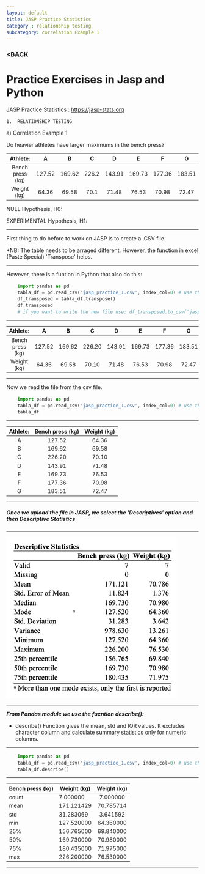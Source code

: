 ```yaml
---
layout: default
title: JASP Practice Statistics
category : relationship testing
subcategory: correlation Example 1
---
```

### [<BACK](/index.md)
# Practice Exercises in Jasp and Python

JASP Practice Statistics : https://jasp-stats.org

    1.	RELATIONSHIP TESTING
    
a)	Correlation Example 1

Do heavier athletes have larger maximums in the bench press?

|     Athlete:     |    A   |    B   |   C   |    D   |    E   |    F   |    G   |
|:----------------:|:------:|:------:|:-----:|:------:|:------:|:------:|:------:|
| Bench press (kg) | 127.52 | 169.62 | 226.2 | 143.91 | 169.73 | 177.36 | 183.51 |
|    Weight (kg)   |  64.36 |  69.58 |  70.1 |  71.48 |  76.53 |  70.98 |  72.47 |


NULL Hypothesis, H0:

EXPERIMENTAL Hypothesis, H1:

---
First thing to do before to work on JASP is to create a .CSV file.  

*NB: The table needs to be arraged different. However, the function in excel (Paste Special) 'Transpose' helps.

---

However, there is a funtion in Python that also do this:

```Python
    import pandas as pd
    tabla_df = pd.read_csv('jasp_practice_1.csv', index_col=0) # use the path of your file
    df_transposed = tabla_df.transpose()
    df_transposed
    # if you want to write the new file use: df_transposed.to_csv('jasp_practice_2.csv')
```

---

|     Athlete:     |    A   |    B   |    C   |    D   |    E   |    F   |    G   |
|:----------------:|:------:|:------:|:------:|:------:|:------:|:------:|:------:|
| Bench press (kg) | 127.52 | 169.62 | 226.20 | 143.91 | 169.73 | 177.36 | 183.51 |
|    Weight (kg)   |  64.36 |  69.58 |  70.10 |  71.48 |  76.53 |  70.98 |  72.47 |

---

Now we read the file from the csv file.

```Python
    import pandas as pd
    tabla_df = pd.read_csv('jasp_practice_1.csv', index_col=0) # use the path of your file
    tabla_df
```

---


| Athlete: | Bench press (kg) | Weight (kg) |
|:--------:|:----------------:|:-----------:|
|     A    |      127.52      |    64.36    |
|     B    |      169.62      |    69.58    |
|     C    |      226.20      |    70.10    |
|     D    |      143.91      |    71.48    |
|     E    |      169.73      |    76.53    |
|     F    |      177.36      |    70.98    |
|     G    |      183.51      |    72.47    |


---


##### Once we upload the file in JASP, we select the 'Descriptives' option and then Descriptive Statistics 


---

![image](/images/Jaspdescriptive1.png)

---

***From Pandas module we use the fucntion describe():***
- describe() Function gives the mean, std and IQR values. 
It excludes character column and calculate summary statistics only for numeric columns. 

---

```Python
    import pandas as pd
    tabla_df = pd.read_csv('jasp_practice_1.csv', index_col=0) # use the path of your file
    tabla_df.describe()
```

---

| Bench press (kg) | Weight (kg) | Weight (kg) |
|------------------|-------------|:-----------:|
| count            | 7.000000    | 7.000000    |
| mean             | 171.121429  | 70.785714   |
| std              | 31.283069   | 3.641592    |
| min              | 127.520000  | 64.360000   |
| 25%              | 156.765000  | 69.840000   |
| 50%              | 169.730000  | 70.980000   |
| 75%              | 180.435000  | 71.975000   |
| max              | 226.200000  | 76.530000   |

---

